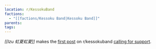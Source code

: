 ```yaml
---
location: r/KessokuBand
factions:
  - "[[factions/Kessoku Band|Kessoku Band]]"
parents: 
tags: 
---
```

*[[Izu 虹夏虹夏]]* makes the [first post](https://www.reddit.com/r/KessokuBand/comments/154kwig/a_new_war_begins_join_kessokucord_to_support_our/?utm_source=share&utm_medium=web2x&context=3) on r/kessokuband [calling for support](https://discord.com/channels/1093664259273130084/1131230952119615600/1131501610728689725).
